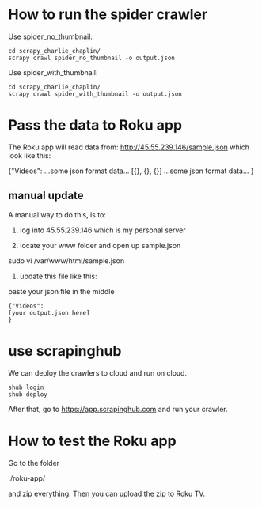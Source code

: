 # How to run the spider crawler

Use spider_no_thumbnail:

    cd scrapy_charlie_chaplin/
    scrapy crawl spider_no_thumbnail -o output.json

Use spider_with_thumbnail: 

    cd scrapy_charlie_chaplin/
    scrapy crawl spider_with_thumbnail -o output.json

# Pass the data to Roku app

The Roku app will read data from: http://45.55.239.146/sample.json which look like this:

  {"Videos":
    ...some json format data...
    [{}, {}, {}]
    ...some json format data...
  }

## manual update

A manual way to do this, is to:

1. log into 45.55.239.146 which is my personal server

1. locate your www folder and open up sample.json

  sudo vi /var/www/html/sample.json
  
1. update this file like this:

paste your json file in the middle

    {"Videos":
    [your output.json here]
    }

# use scrapinghub

We can deploy the crawlers to cloud and run on cloud. 

    shub login
    shub deploy

After that, go to https://app.scrapinghub.com and run your crawler.

# How to test the Roku app

Go to the folder

  ./roku-app/

and zip everything. Then you can upload the zip to Roku TV.
